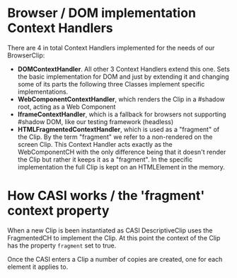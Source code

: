 # Browser / DOM implementation Context Handlers

There are 4 in total Context Handlers implemented for the needs of our BrowserClip:

- **DOMContextHandler**. All other 3 Context Handlers extend this one. Sets the basic implementation for DOM
  and just by extending it and changing some of its parts the following three Classes implement specific
  implementations.
- **WebComponentContextHandler**, which renders the Clip in a #shadow root, acting as a Web Component
- **IframeContextHandler**, which is a fallback for browsers not supporting #shadow DOM, like our testing framework (headless)
- **HTMLFragmentedContextHandler**, which is used as a "fragment" of the Clip. By the term "fragment" we
  refer to a non-rendered on the screen Clip. This Context Handler acts exactly as the WebComponentCH
  with the only difference being that it doesn't render the Clip but rather it keeps it as a "fragment".
  In the specific implementation the full Clip is kept on an HTMLElement in the memory.

# How CASI works / the 'fragment' context property

When a new Clip is been instantiated as CASI DescriptiveClip uses the FragmentedCH to implement the
Clip. At this point the context of the Clip has the property `fragment` set to true.

Once the CASI enters a Clip a number of copies are created, one for each element it applies to.
